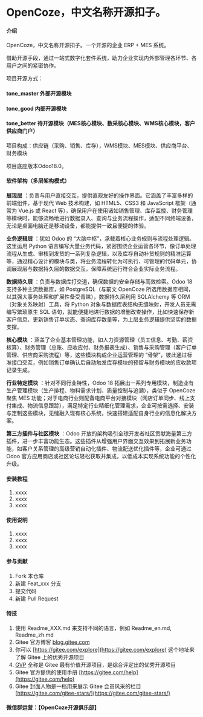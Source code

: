 # OpenCoze，中文名称开源扣子。

#### 介绍
OpenCoze，中文名称开源扣子。一个开源的企业 ERP + MES 系统。

借助开源手段，通过一站式数字化套件系统，助力企业实现内外部管理各环节、各用户之间的紧密协作。

项目开源方式：

#### tone_master  外部开源模块

#### tone_good    内部开源模块

#### tone_better  待开源模块（MES核心模块、数采核心模块、WMS核心模块，客户供应商门户）

项目构成：供应链（采购、销售、库存），WMS模块、MES模块、供应商平台、财务模块

项目底座版本Odoo18.0。

#### 软件架构（多层架构模式）

 **展现层** ：负责与用户直接交互，提供直观友好的操作界面。它涵盖了丰富多样的前端组件，基于现代 Web 技术构建，如 HTML5、CSS3 和 JavaScript 框架（通常为 Vue.js 或 React 等），确保用户在使用诸如销售管理、库存监控、财务管理等模块时，能够流畅地进行数据录入、查询与业务流程操作，适配不同终端设备，无论是桌面电脑还是移动设备，都能提供一致且便捷的体验。

 **业务逻辑层** ：犹如 Odoo 的 “大脑中枢”，承载着核心业务规则与流程处理逻辑。这里运用 Python 语言编写大量业务代码，紧密围绕企业运营各环节，像订单处理流程从生成、审核到发货的一系列复杂逻辑，以及库存自动补货规则的精准运算等，通过精心设计的模块与类，将业务流程转化为可执行、可管理的代码单元，协调展现层与数据持久层的数据交互，保障系统运行符合企业实际业务流程。

 **数据持久层** ：负责与数据库打交道，确保数据的安全存储与高效检索。Odoo 18 支持多种主流数据库，如 PostgreSQL（与前文 OpenCoze 所选用数据库相同，以其强大事务处理和扩展性备受青睐），数据持久层利用 SQLAlchemy 等 ORM（对象关系映射）工具，将 Python 对象与数据库表结构无缝映射，开发人员无需编写繁琐原生 SQL 语句，就能便捷地进行数据的增删改查操作，比如快速保存新客户信息、更新销售订单状态、查询库存数量等，为上层业务逻辑提供坚实的数据支撑。

 **核心模块** ：涵盖了企业基本管理功能，如人力资源管理（员工信息、考勤、薪资核算）、财务管理（总账、应收应付、财务报表生成）、销售与采购管理（客户订单管理、供应商采购流程）等，这些模块构成企业运营管理的 “骨架”，彼此通过标准接口交互，例如销售订单确认后自动触发库存模块的预留与财务模块的应收款项记录生成。

 **行业特定模块** ：针对不同行业特性，Odoo 18 拓展出一系列专用模块，制造业有生产管理模块（生产排程、物料需求计划、质量控制与追溯），类似于 OpenCoze 聚焦 MES 功能；对于电商行业则配备电商平台对接模块（网店订单同步、线上支付集成、物流信息跟踪），满足特定行业精细化管理需求，企业可按需选择、安装与定制这些模块，无缝融入现有核心系统，快速搭建适配自身行业的信息化解决方案。

 **第三方插件与社区模块** ：Odoo 开放的架构吸引全球开发者社区贡献海量第三方插件，进一步丰富功能生态。这些插件从增强用户界面交互效果到拓展新业务功能，如客户关系管理的高级营销自动化插件、物流配送优化插件等，企业可通过 Odoo 官方应用商店或社区论坛轻松获取并集成，以低成本实现系统功能的个性化升级。


#### 安装教程

1.  xxxx
2.  xxxx
3.  xxxx

#### 使用说明

1.  xxxx
2.  xxxx
3.  xxxx

#### 参与贡献

1.  Fork 本仓库
2.  新建 Feat_xxx 分支
3.  提交代码
4.  新建 Pull Request


#### 特技

1.  使用 Readme\_XXX.md 来支持不同的语言，例如 Readme\_en.md, Readme\_zh.md
2.  Gitee 官方博客 [blog.gitee.com](https://blog.gitee.com)
3.  你可以 [https://gitee.com/explore](https://gitee.com/explore) 这个地址来了解 Gitee 上的优秀开源项目
4.  [GVP](https://gitee.com/gvp) 全称是 Gitee 最有价值开源项目，是综合评定出的优秀开源项目
5.  Gitee 官方提供的使用手册 [https://gitee.com/help](https://gitee.com/help)
6.  Gitee 封面人物是一档用来展示 Gitee 会员风采的栏目 [https://gitee.com/gitee-stars/](https://gitee.com/gitee-stars/)


#### 微信群运营：【OpenCoze开源俱乐部】

